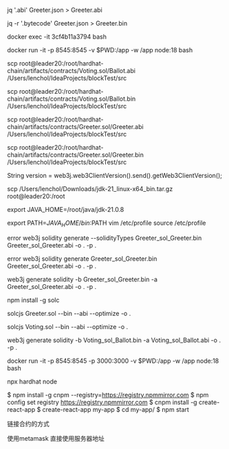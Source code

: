 jq '.abi' Greeter.json > Greeter.abi

jq -r '.bytecode' Greeter.json  > Greeter.bin

docker  exec -it 3cf4b11a3794 bash

docker run -it -p 8545:8545 -v $PWD:/app -w /app node:18 bash

scp root@leader20:/root/hardhat-chain/artifacts/contracts/Voting.sol/Ballot.abi /Users/lenchol/IdeaProjects/blockTest/src

scp root@leader20:/root/hardhat-chain/artifacts/contracts/Voting.sol/Ballot.bin /Users/lenchol/IdeaProjects/blockTest/src



scp root@leader20:/root/hardhat-chain/artifacts/contracts/Greeter.sol/Greeter.abi /Users/lenchol/IdeaProjects/blockTest/src

scp root@leader20:/root/hardhat-chain/artifacts/contracts/Greeter.sol/Greeter.bin /Users/lenchol/IdeaProjects/blockTest/src

  String version = web3j.web3ClientVersion().send().getWeb3ClientVersion();

scp /Users/lenchol/Downloads/jdk-21_linux-x64_bin.tar.gz root@leader20:/root
       

export JAVA_HOME=/root/java/jdk-21.0.8

export PATH=$JAVA_HOME/bin:$PATH
vim /etc/profile
source /etc/profile


error  web3j solidity generate --solidityTypes Greeter_sol_Greeter.bin Greeter_sol_Greeter.abi -o . -p .

error web3j solidity generate Greeter_sol_Greeter.bin Greeter_sol_Greeter.abi -o . -p .

web3j generate solidity -b Greeter_sol_Greeter.bin -a Greeter_sol_Greeter.abi -o . -p .


npm install -g solc

solcjs Greeter.sol --bin --abi --optimize -o .

solcjs Voting.sol --bin --abi --optimize -o .


web3j generate solidity -b Voting_sol_Ballot.bin -a Voting_sol_Ballot.abi -o . -p .

docker run -it -p 8545:8545 -p 3000:3000 -v $PWD:/app -w /app node:18 bash


 npx hardhat node



$ npm install -g cnpm --registry=https://registry.npmmirror.com
$ npm config set registry https://registry.npmmirror.com
$ cnpm install -g create-react-app
$ create-react-app my-app
$ cd my-app/
$ npm start


链接合约的方式

使用metamask 
直接使用服务器地址
